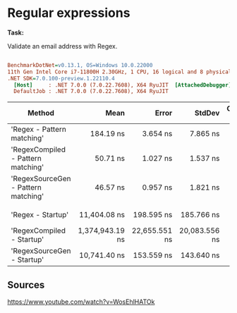 # Regular expressions

**Task:**

Validate an email address with Regex.

``` ini

BenchmarkDotNet=v0.13.1, OS=Windows 10.0.22000
11th Gen Intel Core i7-11800H 2.30GHz, 1 CPU, 16 logical and 8 physical cores
.NET SDK=7.0.100-preview.1.22110.4
  [Host]     : .NET 7.0.0 (7.0.22.7608), X64 RyuJIT  [AttachedDebugger]
  DefaultJob : .NET 7.0.0 (7.0.22.7608), X64 RyuJIT


```
|                              Method |            Mean |         Error |        StdDev | Code Size |  Gen 0 |  Gen 1 | Allocated |
|------------------------------------ |----------------:|--------------:|--------------:|----------:|-------:|-------:|----------:|
|          'Regex - Pattern matching' |       184.19 ns |      3.654 ns |      7.865 ns |     131 B |      - |      - |         - |
|  'RegexCompiled - Pattern matching' |        50.71 ns |      1.027 ns |      1.537 ns |     131 B |      - |      - |         - |
| 'RegexSourceGen - Pattern matching' |        46.57 ns |      0.957 ns |      1.821 ns |     142 B |      - |      - |         - |
|                                     |                 |               |               |           |        |        |           |
|                   'Regex - Startup' |    11,404.08 ns |    198.595 ns |    185.766 ns |     278 B | 1.0834 | 0.0305 |  13,664 B |
|           'RegexCompiled - Startup' | 1,374,943.19 ns | 22,655.551 ns | 20,083.556 ns |     278 B |      - |      - |  14,737 B |
|          'RegexSourceGen - Startup' |    10,741.40 ns |    153.559 ns |    143.640 ns |     282 B | 1.0071 | 0.0153 |  12,728 B |

## Sources

https://www.youtube.com/watch?v=WosEhlHATOk
